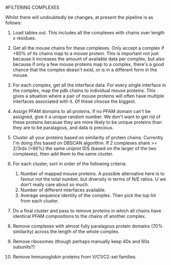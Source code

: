 #FILTERING COMPLEXES

Whilst there will undoubtedly be changes, at present the pipeline is as follows:

1. Load tablex.out. This includes all the complexes with chains over length x residues.

2. Get all the mouse chains for these complexes. Only accept a complex if +80% of its chains map to a mouse protein. This is important not just because it increases the amount of available data per complex, but also because if only a few mouse proteins map to a complex, there's a good chance that the complex doesn't exist, or is in a different form in the mouse.

3. For each complex, get all the interface data. For every single interface in the complex, map the pdb chains to individual mouse proteins. This gives a situation where a pair of mouse proteins will often have multiple interfaces associated with it. Of these choose the biggest.

4. Assign PFAM domains to all proteins. If no PFAM domain can't be assigned, give it a unique random number. We don't want to get rid of these proteins because they are more likely to be unique proteins than they are to be paralagous, and data is precious.

5. Cluster all your proteins based on similarity of protein chains. Currently I'm doing this based on DBSCAN algorithm. If 2 complexes share >= 2/3rds (>66%) the same uniprot IDS (based on the larger of the two complexes), then add them to the same cluster.

7. For each cluster, sort in order of the following criteria:
    1. Number of mapped mouse proteins. A possible alternative here is to favour not the total number, but diversity in terms of N/E ratios. U we don't really care about so much.
    2. Number of different interfaces available.
    3. Average sequence identity of the complex.
Then pick the top hit from each cluster.

8. Do a final cluster and pass to remove proteins in which all chains have identical PFAM compositions to the chains of another complex.

9. Remove complexes with almost fully paralagous protein domains (70% similarity) across the length of the whole complex.

10. Remove ribosomes (though perhaps manually keep 40s and 60s subunits?)

11. Remove Immunoglobin proteins from V/C1/C2-set families.

